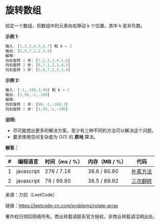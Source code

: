 # 旋转数组

给定一个数组，将数组中的元素向右移动 k 个位置，其中 k 是非负数。

**示例 1:**

``` javascript
输入: [1,2,3,4,5,6,7] 和 k = 3
输出: [5,6,7,1,2,3,4]
解释:
向右旋转 1 步: [7,1,2,3,4,5,6]
向右旋转 2 步: [6,7,1,2,3,4,5]
向右旋转 3 步: [5,6,7,1,2,3,4]
```

**示例 2:**

``` javascript
输入: [-1,-100,3,99] 和 k = 2
输出: [3,99,-1,-100]
解释:
向右旋转 1 步: [99,-1,-100,3]
向右旋转 2 步: [3,99,-1,-100]
```

**说明:**

- 尽可能想出更多的解决方案，至少有三种不同的方法可以解决这个问题。
- 要求使用空间复杂度为 O(1) 的 **原地** 算法。

**解答：**

**#**|**编程语言**|**时间（ms / %）**|**内存（MB / %）**|**代码**
--|--|--|--|--
1|javascript|276 / 7.16|38.6 / 80.80|[朴素方法](./javascript/ac_v1.js)
2|javascript|76 / 99.80|38.5 / 89.92|[三次翻转](./javascript/ac_v2.js)

来源：力扣（LeetCode）

链接：https://leetcode-cn.com/problems/rotate-array

著作权归领扣网络所有。商业转载请联系官方授权，非商业转载请注明出处。
